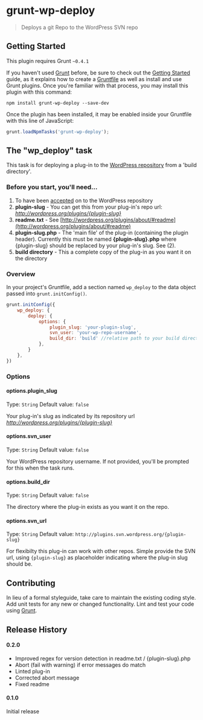 # grunt-wp-deploy

> Deploys a git Repo to the WordPress SVN repo

## Getting Started
This plugin requires Grunt `~0.4.1`

If you haven't used [Grunt](http://gruntjs.com/) before, be sure to check out the [Getting Started](http://gruntjs.com/getting-started) guide, as it explains how to create a [Gruntfile](http://gruntjs.com/sample-gruntfile) as well as install and use Grunt plugins. Once you're familiar with that process, you may install this plugin with this command:

```shell
npm install grunt-wp-deploy --save-dev
```

Once the plugin has been installed, it may be enabled inside your Gruntfile with this line of JavaScript:

```js
grunt.loadNpmTasks('grunt-wp-deploy');
```

## The "wp_deploy" task

This task is for deploying a plug-in to the [WordPress repository](http://wordpress.org/plugins/) from a 'build directory'. 

### Before you start, you'll need...
 1. To have been [accepted](http://wordpress.org/plugins/about/) on to the WordPress repository
 2. **plugin-slug** - You can get this from your plug-in's repo url: *http://wordpress.org/plugins/{plugin-slug}*
 3. **readme.txt** - See [http://wordpress.org/plugins/about/#readme](http://wordpress.org/plugins/about/#readme) 
 4. **plugin-slug.php** - The 'main file' of the plug-in (containing the plugin header). Currently this must be named **{plugin-slug}.php** where {plugin-slug} should be replaced by your plug-in's slug. See (2).
 5. **build directory** - This a complete copy of the plug-in as you want it on the directory

### Overview
In your project's Gruntfile, add a section named `wp_deploy` to the data object passed into `grunt.initConfig()`.

```js
grunt.initConfig({
	wp_deploy: {
		deploy: { 
			options: {
				plugin_slug: 'your-plugin-slug',
				svn_user: 'your-wp-repo-username',	
				build_dir: 'build' //relative path to your build directory
			},
		}
	},
})
```

### Options

#### options.plugin_slug
Type: `String`
Default value: `false`

Your plug-in's slug as indicated by its repository url *http://wordpress.org/plugins/{plugin-slug}*

#### options.svn_user
Type: `String`
Default value: `false`

Your WordPress repository username. If not provided, you'll be prompted for this when the task runs.

#### options.build_dir
Type: `String`
Default value: `false`

The directory where the plug-in exists as you want it on the repo.


#### options.svn_url
Type: `String`
Default value: `http://plugins.svn.wordpress.org/{plugin-slug}`

For flexibilty this plug-in can work with other repos. Simple provide the SVN url, using `{plugin-slug}` as placeholder indicating where the plug-in slug should be.

## Contributing
In lieu of a formal styleguide, take care to maintain the existing coding style. Add unit tests for any new or changed functionality. Lint and test your code using [Grunt](http://gruntjs.com/).

## Release History

#### 0.2.0
 - Improved regex for version detection in readme.txt / {plugin-slug}.php
 - Abort (fail with warning) if error messages do match
 - Linted plug-in
 - Corrected abort message
 - Fixed readme

#### 0.1.0
Initial release

